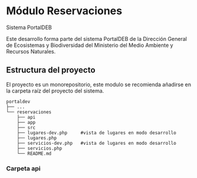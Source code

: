 # Módulo Reservaciones

Sistema PortalDEB

Este desarrollo forma parte del sistema PortalDEB de la Dirección General de Ecosistemas y Biodiversidad del Ministerio del Medio Ambiente y Recursos Naturales.

## Estructura del proyecto

El proyecto es un monorepositorio, este modulo se recomienda añadirse en la carpeta raíz del proyecto del sistema.

```
portaldev
├── ...
└── reservaciones
    ├── api
    ├── app
    ├── src
    ├── lugares-dev.php     #vista de lugares en modo desarrollo
    ├── lugares.php
    ├── servicios-dev.php   #vista de lugares en modo desarrollo
    ├── servicios.php
    └── README.md

```

### Carpeta api

